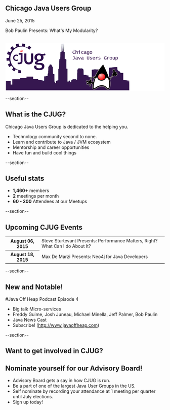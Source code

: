 ## Chicago Java Users Group

June 25, 2015

Bob Paulin Presents: What's My Modularity?
<div style="background-color: white; margin-top: 30px;">
	<img src="images/cjug.gif" style="border: none; box-shadow: none;"/>
</div>

--section--
## What is the CJUG?
Chicago Java Users Group is dedicated to the helping you.

* Technology community second to none.
* Learn and contribute to Java / JVM ecosystem
* Mentorship and career opportunities
* Have fun and build cool things

--section--

## Useful stats

* **1,460+** members
* **2** meetings per month
* **60 - 200** Attendees at our Meetups

--section--

## Upcoming CJUG Events

<table class="upcoming-events">
	<tr>
		<th>August 06, 2015</th>
		<td>Steve Sturtevant Presents: Performance Matters, Right? What Can I do About It?</td>
	</tr>
	<tr>
		<th>August 18, 2015</th>
		<td>Max De Marzi Presents: Neo4j for Java Developers</td>
	</tr>
</table>


--section--
## New and Notable!
#Java Off Heap Podcast Episode 4
* Big talk Micro-services
* Freddy Guime, Josh Juneau, Michael Minella, Jeff Palmer, Bob Paulin
* Java News Cast
* Subscribe! (http://www.javaoffheap.com)


--section--
## Want to get involved in CJUG?
## Nominate yourself for our Advisory Board!
* Advisory Board gets a say in how CJUG is run.
* Be a part of one of the largest Java User Groups in the US.
* Self nominate by recording your attendance at 1 meeting per quarter until July elections.
* Sign up today!
